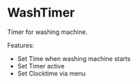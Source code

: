 # WashTimer

Timer for washing machine. 

Features: 

- Set Time when washing machine starts
- Set Timer active
- Set Clocktime via menu

